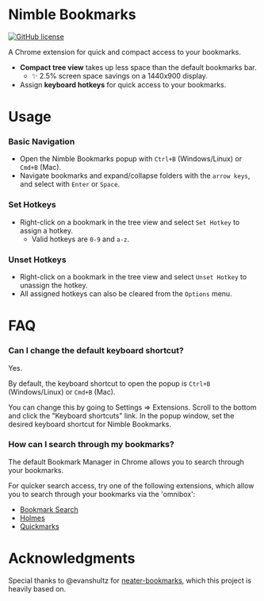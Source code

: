 # Nimble Bookmarks
[![GitHub license](https://img.shields.io/badge/license-MIT-blue.svg?style=flat-square)](https://raw.githubusercontent.com/digitaluzu/nimble-bookmarks/master/LICENSE)

A Chrome extension for quick and compact access to your bookmarks.

* __Compact tree view__ takes up less space than the default bookmarks bar.
  * :sparkles: 2.5% screen space savings on a 1440x900 display.
* Assign __keyboard hotkeys__ for quick access to your bookmarks.

# Usage
### Basic Navigation
* Open the Nimble Bookmarks popup with `Ctrl+B` (Windows/Linux) or `Cmd+B` (Mac).
* Navigate bookmarks and expand/collapse folders with the `arrow keys`, and select with `Enter` or `Space`.

### Set Hotkeys
* Right-click on a bookmark in the tree view and select `Set Hotkey` to assign a hotkey.
  * Valid hotkeys are `0-9` and `a-z`.

### Unset Hotkeys
* Right-click on a bookmark in the tree view and select `Unset Hotkey` to unassign the hotkey.
* All assigned hotkeys can also be cleared from the `Options` menu.

# FAQ

### Can I change the default keyboard shortcut?
Yes.

By default, the keyboard shortcut to open the popup is `Ctrl+B` (Windows/Linux) or `Cmd+B` (Mac).

You can change this by going to Settings => Extensions. Scroll to the bottom and click the "Keyboard shortcuts" link. In the popup window, set the desired keyboard shortcut for Nimble Bookmarks.

### How can I search through my bookmarks?
The default Bookmark Manager in Chrome allows you to search through your bookmarks.

For quicker search access, try one of the following extensions, which allow you to search through your bookmarks via the 'omnibox':
* [Bookmark Search](https://chrome.google.com/webstore/detail/bookmark-search/hhmokalkpaiacdofbcddkogifepbaijk?hl=en)
* [Holmes](https://chrome.google.com/webstore/detail/holmes/gokficnebmomagijbakglkcmhdbchbhn?hl=en)
* [Quickmarks](https://chrome.google.com/webstore/detail/quickmarks/piefpokhpcehbeelhohgcnbipnfkogig?hl=en)

# Acknowledgments
Special thanks to @evanshultz for [neater-bookmarks](https://github.com/evanshultz/neater-bookmarks), which this project is heavily based on.
